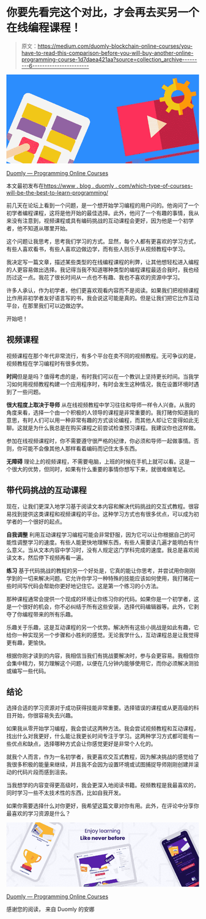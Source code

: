 # 你要先看完这个对比，才会再去买另一个在线编程课程！

> 原文：<https://medium.com/duomly-blockchain-online-courses/you-have-to-read-this-comparison-before-you-will-buy-another-online-programming-course-1d7daea421aa?source=collection_archive---------6----------------------->

![](img/5a5342d4ecd92c16a8925879571813ef.png)

[Duomly — Programming Online Courses](https://www.duomly.com)

本文最初发布在[https://www . blog . duomly . com/which-type-of-courses-will-be-the-best-to-learn-programming/](https://www.blog.duomly.com/which-type-of-courses-will-be-the-best-to-learn-programming/)

前几天在论坛上看到一个问题，是一个想开始学习编程的用户问的。他询问了一个初学者编程课程，这将是他开始的最佳选择。此外，他问了一个有趣的事情，我从来没有注意到，视频课程或具有编码挑战的互动课程会更好，因为他是一个初学者，他不知道从哪里开始。

这个问题让我思考，思考我们学习的方式。显然，每个人都有更喜欢的学习方式，有些人喜欢看书，有些人喜欢边做边学，而有些人则乐于从视频教程中学习。

我决定写一篇文章，描述某些类型的在线编程课程的利弊，让其他想轻松进入编程的人更容易做出选择。我记得当我不知道哪种类型的编程课程最适合我时，我也经历过这一点。我花了很长时间从一点也不有趣、我也不喜欢的资源中学习。

许多人承认，作为初学者，他们更喜欢观看内容而不是阅读。如果我们把视频课程比作用非初学者友好语言写的书，我会说这可能是真的。但是让我们把它比作互动平台，在那里我们可以边做边学。

开始吧！

## 视频课程

视频课程在那个年代非常流行，有多个平台在卖不同的视频教程。无可争议的是，视频教程在学习编程时有很多优势。

**时间**但是是吗？值得考虑的是，有时我们可以在一个教训上坚持更长时间。当我学习如何用视频教程构建一个应用程序时，有时会发生这种情况，我在设置环境时遇到了一些问题。

**很大程度上取决于导师**
从在线视频教程中学习往往和导师一样令人兴奋。从我的角度来看，选择一个由一个积极的人领导的课程是非常重要的。我打赌你知道我的意思，有时人们可以用一种非常有趣的方式谈论编程，而其他人却让它变得如此无聊。这就是为什么我总是在购买课程之前尝试检查预习课程。我建议你也这样做。

参加在线视频课程时，你不需要遵守很严格的纪律，你必须和导师一起做事情。否则，你可能不会像其他人那样看着编码而记住太多东西。

**无障碍**
理论上的视频课程，不需要电脑，上班的时候在手机上就可以看。这是一个很大的优势，但同时，如果有什么重要的事情你想写下来，就很难做笔记。

## 带代码挑战的互动课程

现在，让我们更深入地学习基于阅读文本内容和解决代码挑战的交互式教程。很容易找到提供这类课程和视频课程的平台。这种学习方式也有很多优点，可以成为初学者的一个很好的起点。

**自我调整**
利用互动课程学习编程可能会非常舒服，因为它可以让你根据自己的可能性调整学习的速度。有些人能更快地理解东西，有些人需要读几遍才能明白有什么意义。当从文本内容中学习时，没有人规定这门学科完成的速度。我总是喜欢阅读文本，然后停下视频再看一遍。

**练习**
基于代码挑战的教程的另一个好处是，它真的能让你思考，并尝试用你刚刚学到的一切来解决问题。它允许你学习一种特殊的技能应该如何使用，我打赌花一些时间写代码会帮助你更好地记住它。这是第一个练习的小方法。

那种课程通常会提供一个现成的环境让你练习你的代码。如果你是一个初学者，这是一个很好的机会，你不必纠结于所有这些安装，选择代码编辑器等。此外，它剥夺了你编程带来的所有乐趣。

乐趣关于乐趣，这是互动课程的另一个优势。解决所有这些小挑战是如此有趣，它给你一种实现另一个步骤和小胜利的感觉。无论我学什么，互动课程总是让我觉得更有趣，更愉快。

根据你刚才读到的内容，我相信当我们有挑战要解决时，参与会更容易。我相信你会集中精力，努力理解这个问题，以便在几分钟内能够使用它，而你必须解决测验或编写一些代码。

## 结论

选择合适的学习资源对于成功获得技能非常重要。选择错误的课程或从更高级的科目开始，你很容易失去兴趣。

如果我从零开始学习编程，我会尝试这两种方法。我会尝试视频教程和互动课程，找出什么对我更好，什么能让我更长时间专注于学习。这两种学习方式都可能有一些优点和缺点，选择哪种方式会让你感觉更好是非常个人化的。

就我个人而言，作为一名初学者，我更喜欢交互式教程，因为解决挑战的感觉给了我很多积极的能量来继续，并且我不会因为设置环境或试图捕捉导师刚刚创建并滚动的代码片段而感到沮丧。

当我想学的内容变得更高级时，我会更深入地阅读书籍。视频教程是我最喜欢的，同时学习一些不太技术性的东西，比如自我开发。

如果你需要选择什么对你更好，我希望这篇文章对你有用。此外，在评论中分享你最喜欢的学习资源是什么？

![](img/2c7f51daf2bc6f32edc74b17ff8ec472.png)

[Duomly — Programming Online Courses](https://www.duomly.com)

感谢您的阅读，
来自 Duomly 的安娜